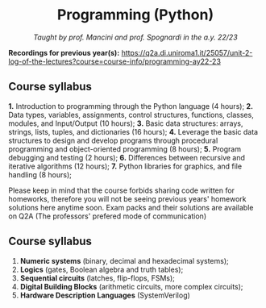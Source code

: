 <h1 align="center">Programming (Python)</h1>
<p align="center"><i>Taught by prof. Mancini and prof. Spognardi in the a.y. 22/23</i></p>

**Recordings for previous year(s):** https://q2a.di.uniroma1.it/25057/unit-2-log-of-the-lectures?course=course-info/programming-ay22-23

## Course syllabus

**1.** Introduction to programming through the Python language (4 hours);
**2.** Data types, variables, assignments, control structures, functions, classes, modules, and Input/Output (10 hours);
**3.** Basic data structures: arrays, strings, lists, tuples, and dictionaries (16 hours);
**4.** Leverage the basic data structures to design and develop programs through procedural programming and object-oriented programming (8 hours);
**5.** Program debugging and testing (2 hours);
**6.** Differences between recursive and iterative algorithms (12 hours);
**7.** Python libraries for graphics, and file handling (8 hours);

Please keep in mind that the course forbids sharing code written for homeworks, therefore you will not be seeing previous years' homework solutions here anytime soon.
Exam packs and their solutions are available on Q2A (The professors' prefered mode of communication)

## Course syllabus

1. **Numeric systems** (binary, decimal and hexadecimal systems);
2. **Logics** (gates, Boolean algebra and truth tables);
3. **Sequential circuits** (latches, flip-flops, FSMs);
4. **Digital Building Blocks** (arithmetic circuits, more complex circuits);
5. **Hardware Description Languages** (SystemVerilog)
